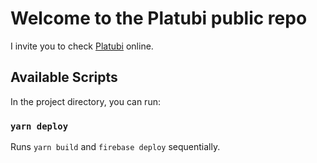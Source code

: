 # Welcome to the Platubi public repo

I invite you to check [Platubi](https://platubi.com) online.

## Available Scripts

In the project directory, you can run:
### `yarn deploy`

Runs `yarn build` and `firebase deploy` sequentially.
